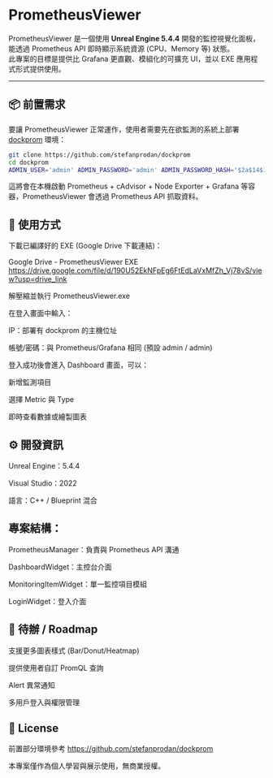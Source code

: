 # PrometheusViewer

PrometheusViewer 是一個使用 **Unreal Engine 5.4.4** 開發的監控視覺化面板，能透過 Prometheus API 即時顯示系統資源 (CPU、Memory 等) 狀態。  
此專案的目標是提供比 Grafana 更直觀、模組化的可擴充 UI，並以 EXE 應用程式形式提供使用。

---

## 📦 前置需求

要讓 PrometheusViewer 正常運作，使用者需要先在欲監測的系統上部署 [dockprom](https://github.com/stefanprodan/dockprom) 環境：

```bash
git clone https://github.com/stefanprodan/dockprom
cd dockprom
ADMIN_USER='admin' ADMIN_PASSWORD='admin' ADMIN_PASSWORD_HASH='$2a$14$1l.IozJx7xQRVmlkEQ32OeEEfP5mRxTpbDTCTcXRqn19gXD8YK1pO' docker-compose up -d
```

這將會在本機啟動 Prometheus + cAdvisor + Node Exporter + Grafana 等容器，PrometheusViewer 會透過 Prometheus API 抓取資料。

## 🚀 使用方式
下載已編譯好的 EXE (Google Drive 下載連結)：

Google Drive - PrometheusViewer EXE
https://drive.google.com/file/d/190U52EkNFpEg6FtEdLaVxMfZh_Vj78vS/view?usp=drive_link

解壓縮並執行 PrometheusViewer.exe

在登入畫面中輸入：

IP：部署有 dockprom 的主機位址

帳號/密碼：與 Prometheus/Grafana 相同 (預設 admin / admin)

登入成功後會進入 Dashboard 畫面，可以：

新增監測項目

選擇 Metric 與 Type

即時查看數據或繪製圖表

## ⚙️ 開發資訊
Unreal Engine：5.4.4

Visual Studio：2022

語言：C++ / Blueprint 混合

## 專案結構：

PrometheusManager：負責與 Prometheus API 溝通

DashboardWidget：主控台介面

MonitoringItemWidget：單一監控項目模組

LoginWidget：登入介面

## 📝 待辦 / Roadmap
 支援更多圖表樣式 (Bar/Donut/Heatmap)

 提供使用者自訂 PromQL 查詢

 Alert 異常通知

 多用戶登入與權限管理
 
## 📄 License
前置部分環境參考
https://github.com/stefanprodan/dockprom

本專案僅作為個人學習與展示使用，無商業授權。
